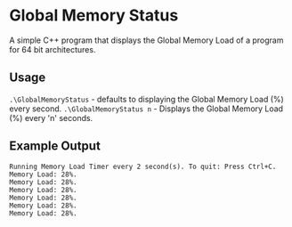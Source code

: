 # Global Memory Status

A simple C++ program that displays the Global Memory Load of a program for 64 bit architectures.

## Usage

``.\GlobalMemoryStatus`` - defaults to displaying the Global Memory Load (%) every second.
``.\GlobalMemoryStatus n`` - Displays the Global Memory Load (%) every 'n' seconds.

## Example Output

```
Running Memory Load Timer every 2 second(s). To quit: Press Ctrl+C.
Memory Load: 28%.
Memory Load: 28%.
Memory Load: 28%.
Memory Load: 28%.
Memory Load: 28%.
Memory Load: 28%.
```